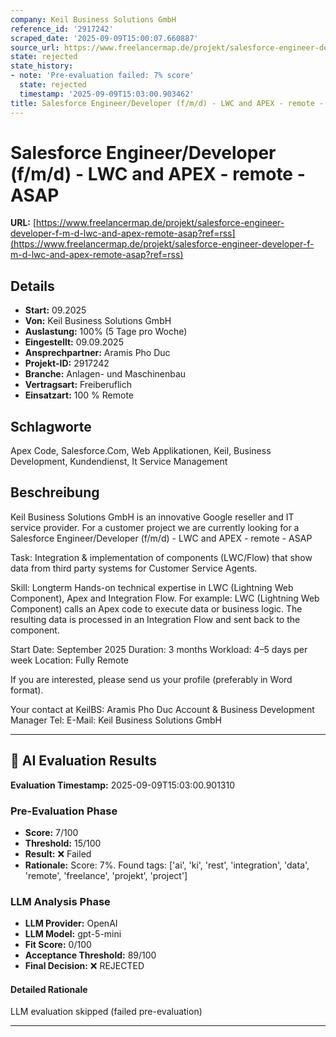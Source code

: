 ```yaml
---
company: Keil Business Solutions GmbH
reference_id: '2917242'
scraped_date: '2025-09-09T15:00:07.660887'
source_url: https://www.freelancermap.de/projekt/salesforce-engineer-developer-f-m-d-lwc-and-apex-remote-asap?ref=rss
state: rejected
state_history:
- note: 'Pre-evaluation failed: 7% score'
  state: rejected
  timestamp: '2025-09-09T15:03:00.903462'
title: Salesforce Engineer/Developer (f/m/d) - LWC and APEX - remote - ASAP
---
```



# Salesforce Engineer/Developer (f/m/d) - LWC and APEX - remote - ASAP
**URL:** [https://www.freelancermap.de/projekt/salesforce-engineer-developer-f-m-d-lwc-and-apex-remote-asap?ref=rss](https://www.freelancermap.de/projekt/salesforce-engineer-developer-f-m-d-lwc-and-apex-remote-asap?ref=rss)
## Details
- **Start:** 09.2025
- **Von:** Keil Business Solutions GmbH
- **Auslastung:** 100% (5 Tage pro Woche)
- **Eingestellt:** 09.09.2025
- **Ansprechpartner:** Aramis Pho Duc
- **Projekt-ID:** 2917242
- **Branche:** Anlagen- und Maschinenbau
- **Vertragsart:** Freiberuflich
- **Einsatzart:** 100
                                                % Remote

## Schlagworte
Apex Code, Salesforce.Com, Web Applikationen, Keil, Business Development, Kundendienst, It Service Management

## Beschreibung
Keil Business Solutions GmbH is an innovative Google reseller and IT service provider.
For a customer project we are currently looking for a Salesforce Engineer/Developer (f/m/d) - LWC and APEX - remote - ASAP

Task:
Integration & implementation of components (LWC/Flow) that show data from third party systems for Customer Service Agents.

Skill:
Longterm Hands-on technical expertise in LWC (Lightning Web Component), Apex and Integration Flow.
For example: LWC (Lightning Web Component) calls an Apex code to execute data or business logic.
The resulting data is processed in an Integration Flow and sent back to the component.

Start Date: September 2025
Duration: 3 months
Workload: 4–5 days per week
Location: Fully Remote

If you are interested, please send us your profile (preferably in Word format).

Your contact at KeilBS:
Aramis Pho Duc
Account & Business Development Manager
Tel:
E-Mail:
Keil Business Solutions GmbH

---

## 🤖 AI Evaluation Results

**Evaluation Timestamp:** 2025-09-09T15:03:00.901310

### Pre-Evaluation Phase
- **Score:** 7/100
- **Threshold:** 15/100
- **Result:** ❌ Failed
- **Rationale:** Score: 7%. Found tags: ['ai', 'ki', 'rest', 'integration', 'data', 'remote', 'freelance', 'projekt', 'project']

### LLM Analysis Phase
- **LLM Provider:** OpenAI
- **LLM Model:** gpt-5-mini
- **Fit Score:** 0/100
- **Acceptance Threshold:** 89/100
- **Final Decision:** ❌ REJECTED

#### Detailed Rationale
LLM evaluation skipped (failed pre-evaluation)

---
